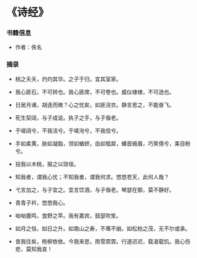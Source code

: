 # 《诗经》

### 书籍信息

- 作者：佚名

### 摘录

- 桃之夭夭，灼灼其华。之子于归，宜其室家。

- 我心匪石，不可转也。我心匪席，不可卷也。威仪棣棣，不可选也。

- 日居月诸，胡迭而微？心之忧矣，如匪浣衣。静言思之，不能奋飞。

- 死生契阔，与子成说。执子之手，与子偕老。

- 于嗟阔兮，不我活兮。于嗟洵兮，不我信兮。

- 手如柔荑，肤如凝脂，领如蝤蛴，齿如瓠犀，螓首蛾眉，巧笑倩兮，美目盼兮。

- 投我以木桃，报之以琼瑶。

- 知我者，谓我心忧；不知我者，谓我何求。悠悠苍天，此何人哉？

- 弋言加之，与子宜之。宜言饮酒，与子偕老。琴瑟在御，莫不静好。

- 青青子衿，悠悠我心。

- 呦呦鹿鸣，食野之苹。我有嘉宾，鼓瑟吹笙。

- 如月之恒，如日之升。如南山之寿，不骞不崩。如松柏之茂，无不尔或承。

- 昔我往矣，杨柳依依。今我来思，雨雪霏霏。行道迟迟，载渴载饥。我心伤悲，莫知我哀！